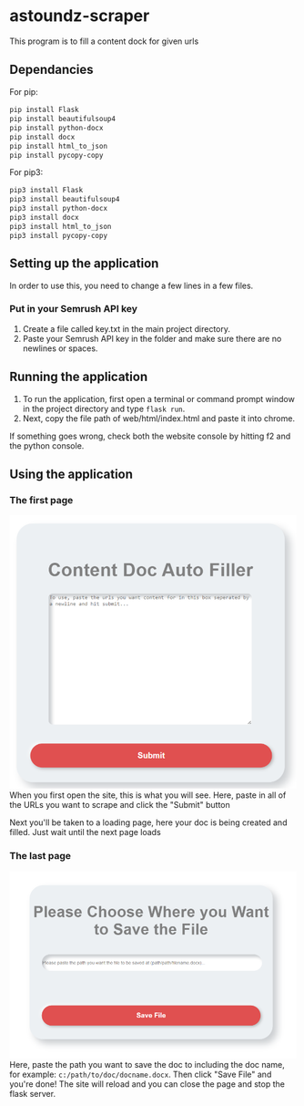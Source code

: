 # astoundz-scraper

This program is to fill a content dock for given urls

## Dependancies

For pip:
```shell
pip install Flask
pip install beautifulsoup4
pip install python-docx
pip install docx
pip install html_to_json
pip install pycopy-copy
```

For pip3:
```shell
pip3 install Flask
pip3 install beautifulsoup4
pip3 install python-docx
pip3 install docx
pip3 install html_to_json
pip3 install pycopy-copy
```

## Setting up the application
In order to use this, you need to change a few lines in a few files.

### Put in your Semrush API key
1. Create a file called key.txt in the main project directory.
2. Paste your Semrush API key in the folder and make sure there are no newlines or spaces.

## Running the application
1. To run the application, first open a terminal or command prompt window in the project directory and type ```flask run```.
2. Next, copy the file path of web/html/index.html and paste it into chrome.

If something goes wrong, check both the website console by hitting f2 and the python console.

## Using the application
### The first page
![Alt text](img/Page1.png?raw=true "Page-1")
When you first open the site, this is what you will see. Here, paste in all of the URLs you want to scrape and click the "Submit" button

Next you'll be taken to a loading page, here your doc is being created and filled. Just wait until the next page loads

### The last page
![Alt text](img/Page2.png?raw=true "Page-2")
Here, paste the path you want to save the doc to including the doc name, for example: ```c:/path/to/doc/docname.docx```. Then click "Save File" and
you're done! The site will reload and you can close the page and stop the flask server.